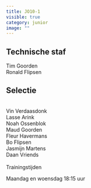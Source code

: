 ```yaml
---
title: JO10-1
visible: true
category: junior
image: ""
---
```

## Technische staf

T﻿im Goorden\
R﻿onald Flipsen

## Selectie

\
V﻿in Verdaasdonk\
L﻿asse Arink\
N﻿oah Ossenblok\
M﻿aud Goorden\
F﻿leur Havermans\
B﻿o Flipsen\
J﻿asmijn Martens\
D﻿aan Vriends\
\
Trainingstijden

Maandag en woensdag 18:15 uur